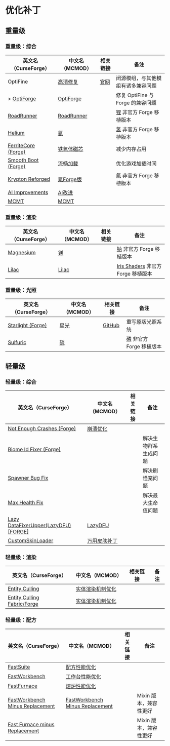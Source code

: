 # 优化补丁

## 重量级

### 重量级：综合

| 英文名（CurseForge）                                                                  | 中文名（MCMOD）                                    | 相关链接                          | 备注                                                             |
| ------------------------------------------------------------------------------------- | -------------------------------------------------- | --------------------------------- | ---------------------------------------------------------------- |
| OptiFine                                                                              | [高清修复](https://www.mcmod.cn/class/36.html)     | [官网](https://optifine.net/home) | 闭源模组，与其他模组有诸多兼容问题                               |
| > [OptiForge](https://www.curseforge.com/minecraft/mc-mods/optiforge)                 | [OptiForge](https://www.mcmod.cn/class/2395.html)  |                                   | 修复 OptiFine 与 Forge 的兼容问题                                |
| [RoadRunner](https://www.curseforge.com/minecraft/mc-mods/roadrunner)                 | [RoadRunner](https://www.mcmod.cn/class/4852.html) |                                   | [锂](https://www.mcmod.cn/class/2292.html) 非官方 Forge 移植版本 |
| [HeIium](https://www.curseforge.com/minecraft/mc-mods/hydrogen-reforged)              | [氦](https://www.mcmod.cn/class/4900.html)         |                                   | [氢](https://www.mcmod.cn/class/3406.html) 非官方 Forge 移植版本 |
| [FerriteCore (Forge)](https://www.curseforge.com/minecraft/mc-mods/ferritecore)       | [铁氧体磁芯](https://www.mcmod.cn/class/3888.html) |                                   | 减少内存占用                                                     |
| [Smooth Boot (Forge)](https://www.curseforge.com/minecraft/mc-mods/smooth-boot-forge) | [流畅加载](https://www.mcmod.cn/class/3422.html)   |                                   | 优化游戏加载时间                                                 |
| [Krypton Reforged](https://www.curseforge.com/minecraft/mc-mods/krypton-reforged)     | [氪Forge版](https://www.mcmod.cn/class/5146.html)  |                                   | [氪](https://www.mcmod.cn/class/3399.html) 非官方 Forge 移植版本 |
| [AI Improvements](https://www.curseforge.com/minecraft/mc-mods/ai-improvements)       | [AI改进](https://www.mcmod.cn/class/1480.html)     |                                   |                                                                  |
| [MCMT](https://www.curseforge.com/minecraft/mc-mods/mcmt-multithreading)              | [MCMT](https://www.mcmod.cn/class/3153.html)       |                                   |                                                                  |

### 重量级：渲染

| 英文名（CurseForge）                                                      | 中文名（MCMOD）                               | 相关链接 | 备注                                                                       |
| ------------------------------------------------------------------------- | --------------------------------------------- | -------- | -------------------------------------------------------------------------- |
| [Magnesium](https://www.curseforge.com/minecraft/mc-mods/sodium-reforged) | [镁](https://www.mcmod.cn/class/4898.html)    |          | [钠](https://www.mcmod.cn/class/2785.html) 非官方 Forge 移植版本           |
| [Lilac](https://www.curseforge.com/minecraft/mc-mods/iris-reforged)       | [Lilac](https://www.mcmod.cn/class/5109.html) |          | [Iris Shaders](https://www.mcmod.cn/class/3697.html) 非官方 Forge 移植版本 |

### 重量级：光照

| 英文名（CurseForge）                                                              | 中文名（MCMOD）                              | 相关链接                                                  | 备注                                                             |
| --------------------------------------------------------------------------------- | -------------------------------------------- | --------------------------------------------------------- | ---------------------------------------------------------------- |
| [Starlight (Forge)](https://www.curseforge.com/minecraft/mc-mods/starlight-forge) | [星光](https://www.mcmod.cn/class/3303.html) | [GitHub](https://github.com/Tuinity/Starlight/tree/forge) | 重写原版光照系统                                                 |
| [Sulfuric](https://www.curseforge.com/minecraft/mc-mods/phosphor-reforged)        | [硫](https://www.mcmod.cn/class/4899.html)   |                                                           | [磷](https://www.mcmod.cn/class/1766.html) 非官方 Forge 移植版本 |

## 轻量级

### 轻量级：综合

| 英文名（CurseForge）                                                                                | 中文名（MCMOD）                                     | 相关链接 | 备注                 |
| --------------------------------------------------------------------------------------------------- | --------------------------------------------------- | -------- | -------------------- |
| [Not Enough Crashes (Forge)](https://www.curseforge.com/minecraft/mc-mods/not-enough-crashes-forge) | [崩溃优化](https://www.mcmod.cn/class/2441.html)    |          |                      |
| [Biome Id Fixer (Forge)](https://www.curseforge.com/minecraft/mc-mods/biome-id-fixer)               |                                                     |          | 解决生物群系生成问题 |
| [Spawner Bug Fix](https://www.curseforge.com/minecraft/mc-mods/spawner-fix)                         |                                                     |          | 解决刷怪笼问题       |
| [Max Health Fix](https://www.curseforge.com/minecraft/mc-mods/max-health-fix)                       |                                                     |          | 解决最大生命值问题   |
| [Lazy DataFixerUpper(LazyDFU) [FORGE]](https://www.curseforge.com/minecraft/mc-mods/lazy-dfu-forge) | [LazyDFU](https://www.mcmod.cn/class/3407.html)     |          |                      |
| [CustomSkinLoader](https://www.curseforge.com/minecraft/mc-mods/customskinloader)                   | [万用皮肤补丁](https://www.mcmod.cn/class/883.html) |          |                      |

### 轻量级：渲染

| 英文名（CurseForge）                                                                      | 中文名（MCMOD）                                          | 相关链接 | 备注 |
| ----------------------------------------------------------------------------------------- | -------------------------------------------------------- | -------- | ---- |
| [Entity Culling](https://www.curseforge.com/minecraft/mc-mods/entity-culling)             | [实体渲染机制优化](https://www.mcmod.cn/class/3058.html) |          |      |
| [Entity Culling Fabric/Forge](https://www.curseforge.com/minecraft/mc-mods/entityculling) | [实体渲染机制优化](https://www.mcmod.cn/class/3629.html) |          |      |

### 轻量级：配方

| 英文名（CurseForge）                                                                                            | 中文名（MCMOD）                                                         | 相关链接 | 备注                   |
| --------------------------------------------------------------------------------------------------------------- | ----------------------------------------------------------------------- | -------- | ---------------------- |
| [FastSuite](https://www.curseforge.com/minecraft/mc-mods/fastsuite)                                             | [配方性能优化](https://www.mcmod.cn/class/3822.html)                    |          |                        |
| [FastWorkbench](https://www.curseforge.com/minecraft/mc-mods/fastworkbench)                                     | [工作台性能优化](https://www.mcmod.cn/class/1486.html)                  |          |                        |
| [FastFurnace](https://www.curseforge.com/minecraft/mc-mods/fastfurnace)                                         | [熔炉性能优化](https://www.mcmod.cn/class/1485.html)                    |          |                        |
| [FastWorkbench Minus Replacement](https://www.curseforge.com/minecraft/mc-mods/fastworkbench-minus-replacement) | [FastWorkbench Minus Replacement](https://www.mcmod.cn/class/3723.html) |          | Mixin 版本，兼容性更好 |
| [Fast Furnace minus Replacement](https://www.curseforge.com/minecraft/mc-mods/fastfurnace-minus-replacement)    |                                                                         |          | Mixin 版本，兼容性更好 |
